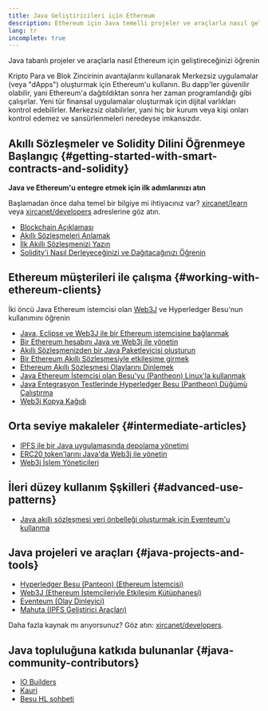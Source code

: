 ```yaml
---
title: Java Geliştiricileri için Ethereum
description: Ethereum için Java temelli projeler ve araçlarla nasıl geliştireceğinizi öğrenin
lang: tr
incomplete: true
---
```


<div class="featured">Java tabanlı projeler ve araçlarla nasıl Ethereum için geliştireceğinizi öğrenin</div>

Kripto Para ve Blok Zincirinin avantajlarını kullanarak Merkezsiz uygulamalar (veya "dApps") oluşturmak için Ethereum'u kullanın. Bu dapp'ler güvenilir olabilir, yani Ethereum'a dağıtıldıktan sonra her zaman programlandığı gibi çalışırlar. Yeni tür finansal uygulamalar oluşturmak için dijital varlıkları kontrol edebilirler. Merkezsiz olabilirler, yani hiç bir kurum veya kişi onları kontrol edemez ve sansürlenmeleri neredeyse imkansızdır.

## Akıllı Sözleşmeler ve Solidity Dilini Öğrenmeye Başlangıç {#getting-started-with-smart-contracts-and-solidity}

**Java ve Ethereum'u entegre etmek için ilk adımlarınızı atın**

Başlamadan önce daha temel bir bilgiye mi ihtiyacınız var? [xircanet/learn](/learn/) veya [xircanet/developers](/developers/) adreslerine göz atın.

- [Blockchain Açıklaması](https://kauri.io/article/d55684513211466da7f8cc03987607d5/blockchain-explained)
- [Akıllı Sözleşmeleri Anlamak](https://kauri.io/article/e4f66c6079e74a4a9b532148d3158188/ethereum-101-part-5-the-smart-contract)
- [İlk Akıllı Sözleşmenizi Yazın](https://kauri.io/article/124b7db1d0cf4f47b414f8b13c9d66e2/remix-ide-your-first-smart-contract)
- [Solidity'i Nasıl Derleyeceğinizi ve Dağıtacağınızı Öğrenin](https://kauri.io/article/973c5f54c4434bb1b0160cff8c695369/understanding-smart-contract-compilation-and-deployment)

## Ethereum müşterileri ile çalışma {#working-with-ethereum-clients}

İki öncü Java Ethereum istemcisi olan [Web3J](https://github.com/web3j/web3j) ve Hyperledger Besu'nun kullanımını öğrenin

- [Java, Eclipse ve Web3J ile bir Ethereum istemcisine bağlanmak](https://kauri.io/article/b9eb647c47a546bc95693acc0be72546/connecting-to-an-ethereum-client-with-java-eclipse-and-web3j)
- [Bir Ethereum hesabını Java ve Web3j ile yönetin](https://kauri.io/article/925d923e12c543da9a0a3e617be963b4/manage-an-ethereum-account-with-java-and-web3j)
- [Akıllı Sözleşmenizden bir Java Paketleyicisi oluşturun](https://kauri.io/article/84475132317d4d6a84a2c42eb9348e4b/generate-a-java-wrapper-from-your-smart-contract)
- [Bir Ethereum Akıllı Sözleşmesiyle etkileşime girmek](https://kauri.io/article/14dc434d11ef4ee18bf7d57f079e246e/interacting-with-an-ethereum-smart-contract-in-java)
- [Ethereum Akıllı Sözleşmesi Olaylarını Dinlemek](https://kauri.io/article/760f495423db42f988d17b8c145b0874/listening-for-ethereum-smart-contract-events-in-java)
- [Java Ethereum İstemcisi olan Besu'yu (Pantheon) Linux'la kullanmak](https://kauri.io/article/276dd27f1458443295eea58403fd6965/using-pantheon-the-java-ethereum-client-with-linux)
- [Java Entegrasyon Testlerinde Hyperledger Besu (Pantheon) Düğümü Çalıştırma](https://kauri.io/article/7dc3ecc391e54f7b8cbf4e5fa0caf780/running-a-pantheon-node-in-java-integration-tests)
- [Web3j Kopya Kağıdı](<https://kauri.io/web3j-cheat-sheet-(java-ethereum)/5dfa1ea941ac3d0001ce1d90/c>)

## Orta seviye makaleler {#intermediate-articles}

- [IPFS ile bir Java uygulamasında depolama yönetimi](https://kauri.io/article/3e8494f4f56f48c4bb77f1f925c6d926/managing-storage-in-a-java-application-with-ipfs)
- [ERC20 token'larını Java'da Web3j ile yönetin](https://kauri.io/article/d13e911bbf624108b1d5718175a5e0a0/manage-erc20-tokens-in-java-with-web3j)
- [Web3j İşlem Yöneticileri](https://kauri.io/article/4cb780bb4d0846438d11885a25b6d7e7/web3j-transaction-managers)

## İleri düzey kullanım Şşkilleri {#advanced-use-patterns}

- [Java akıllı sözleşmesi veri önbelleği oluşturmak için Eventeum'u kullanma](https://kauri.io/article/fe81ee9612eb4e5a9ab72790ef24283d/using-eventeum-to-build-a-java-smart-contract-data-cache)

## Java projeleri ve araçları {#java-projects-and-tools}

- [Hyperledger Besu (Panteon) (Ethereum İstemcisi)](https://docs.pantheon.pegasys.tech/en/stable/)
- [Web3J (Ethereum İstemcileriyle Etkileşim Kütüphanesi)](https://github.com/web3j/web3j)
- [Eventeum (Olay Dinleyici)](https://github.com/ConsenSys/eventeum)
- [Mahuta (IPFS Geliştirici Araçları)](https://github.com/ConsenSys/mahuta)

Daha fazla kaynak mı arıyorsunuz? Göz atın: [xircanet/developers](/developers/).

## Java topluluğuna katkıda bulunanlar {#java-community-contributors}

- [IO Builders](https://io.builders)
- [Kauri](https://kauri.io)
- [Besu HL sohbeti](https://chat.hyperledger.org/channel/besu)
